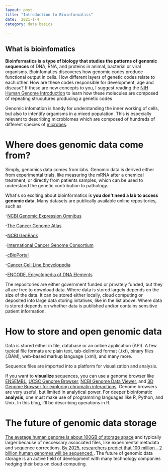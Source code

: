 ```yaml
---
layout: post
title: "Introduction to Bioinformatics"
date:  2021-1-4
category: data basics

---
```



## What is bioinfomatics

**Bioinformatics is a type of biology that studies the patterns of genomic sequences** of DNA, RNA, and proteins in animal, bacterial or viral organisms. 
Bioinfomatics discoveres how genomic codes produce functional output in cells. How different layers of genetic codes relate to each other. How are these codes responsible for development, age and disease? If these are new concepts to you, I suggest reading the [NIH Human Genome Introduction](https://www.genome.gov/About-Genomics/Introduction-to-Genomics) to learn how these molecules are composed of repeating strucutures producing a genetic codes

Genomic infomation is handy for understanding the inner working of cells, but also to intentify organisms in a mixed population. This is especially relevant to describing microbiomes which are composed of hundreds of different species of [microbes](https://en.wikipedia.org/wiki/Microorganism). 

# Where does genomic data come from? 
Simply, genomics data comes from labs. Genomic data is derived either from experimental trials, like measuring the mRNA after a chemical treatment, or directly from patients samples, which can be used to understand the genetic contribution to pathology. 

What's so exciting about bioinformatics is **you don't need a lab to access genomic data**. Many datasets are publically available online repositories, such as 

-[NCBI Genomic Expression Omnibus](https://www.ncbi.nlm.nih.gov/geo/)

-[The Cancer Genome Atlas](https://www.cancer.gov/about-nci/organization/ccg/research/structural-genomics/tcga)

-[NCBI GenBank](https://www.ncbi.nlm.nih.gov/genbank/)

-[International Cancer Genome Consortium](https://daco.icgc.org/)

-[cBioPortal](http://cbioportal.org)

-[Cancer Cell Line Encyclopedia](https://portals.broadinstitute.org/ccle/)

-[ENCODE, Encyclopedia of DNA Elements](https://www.encodeproject.org/)

The repositories are either government funded or privately funded, but they all are free to download data. Where data is stored largely depends on the size of the data. It can be stored either locally, cloud computing or deposited into large data storing initatives, like in the list above. Where data is stored depends on whether data is published and/or contains sensitive patient information. 

# How to store and open genomic data

Data is stored either in file, database or an online application (API). A few typical file formats are plain text, tab-delimited format (.txt), binary files (.BAM), web-based markup language (.xml), and many more. 

Sequence files are imported into a platform for visualization and analysis. 

If you want to **visualize** sequences, you can use a genome browser like [ENSEMBL](https://useast.ensembl.org/index.html), [UCSC Genome Browser](https://genome.ucsc.edu/), [NCBI Genome Data Viewer](https://www.ncbi.nlm.nih.gov/genome/gdv/), and [3D Genome Browser for exploring chromatin interactions](http://3dgenome.fsm.northwestern.edu/). Genome browsers are very useful, but limited in analytical power. For deeper bioinfomatic **analysis**, one must make use of programming languages like R, Python, and Unix. In this blog, I'll be describing operations in R. 

# The future of genomic data storage
[The average human genome is about 100GB of storage space](https://www.technologyrecord.com/Article/microsoft-genomics-service-launched-to-accelerate-healthcare-innovation-63673) and typically larger because of neccessary associated files, like experimental metadata and sequence corrections. [By 2025, researchers predict that 100 million - 2 billion human genomes will be sequenced.](https://journals.plos.org/plosbiology/article?id=10.1371/journal.pbio.1002195). The future of genomic data storage is an active field of development with many technology companies hedging their bets on cloud computing. 
 
